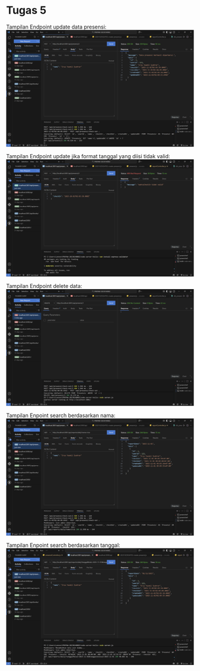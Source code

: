 # Tugas 5

Tampilan Endpoint update data presensi:
![Tampilan Endpoint PUT](ss/prak5_put.png)

Tampilan Endpoint update jika format tanggal yang diisi tidak valid:
![Tampilan Endpoint PUT](ss/prak5_update-tgl.png)

Tampilan Endpoint delete data:
![Tampilan Endpoint DELETE](ss/prak5_delete.png)

Tampilan Enpoint search berdasarkan nama:
![Tampilan Endpoint GET](ss/prak5_search-nama.png)

Tampilan Enpoint search berdasarkan tanggal:
![Tampilan Endpoint GET](ss/prak5_search-tanggal.png)